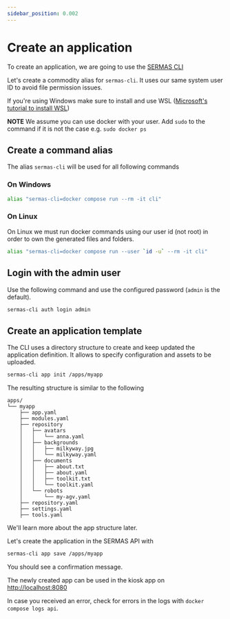 ```yaml
---
sidebar_position: 0.002
---
```


# Create an application

To create an application, we are going to use the [SERMAS CLI](../sermas-cli/setup)

Let's create a commodity alias for `sermas-cli`. It uses our same system user ID to avoid file permission issues.

If you're using Windows make sure to install and use WSL ([Microsoft's tutorial to install WSL](https://learn.microsoft.com/en-us/windows/wsl/install))


**NOTE** We assume you can use docker with your user. Add `sudo` to the command if it is not the case e.g. `sudo docker ps`
## Create a command alias
The alias `sermas-cli` will be used for all following commands

### On Windows
```sh
alias "sermas-cli=docker compose run --rm -it cli"
```
### On Linux
On Linux we must run docker commands using our user id (not root) in order to own the generated files and folders.
```sh
alias "sermas-cli=docker compose run --user `id -u` --rm -it cli"
```

## Login with the admin user

Use the following command and use the configured password (`admin` is the default).

```sh
sermas-cli auth login admin
```

## Create an application template

The CLI uses a directory structure to create and keep updated the application definition. It allows to specify configuration and assets to be uploaded.

```sh
sermas-cli app init /apps/myapp
```

The resulting structure is similar to the following

```
apps/
└── myapp
    ├── app.yaml
    ├── modules.yaml
    ├── repository
    │   ├── avatars
    │   │   └── anna.yaml
    │   ├── backgrounds
    │   │   ├── milkyway.jpg
    │   │   └── milkyway.yaml
    │   ├── documents
    │   │   ├── about.txt
    │   │   ├── about.yaml
    │   │   ├── toolkit.txt
    │   │   └── toolkit.yaml
    │   └── robots
    │       └── my-agv.yaml
    ├── repository.yaml
    ├── settings.yaml
    ├── tools.yaml
```

We'll learn more about the app structure later.

Let's create the application in the SERMAS API with 

```sh
sermas-cli app save /apps/myapp
```

You should see a confirmation message. 

The newly created app can be used in the kiosk app on [http://localhost:8080](http://localhost:8080)

In case you received an error, check for errors in the logs with `docker compose logs api`.
